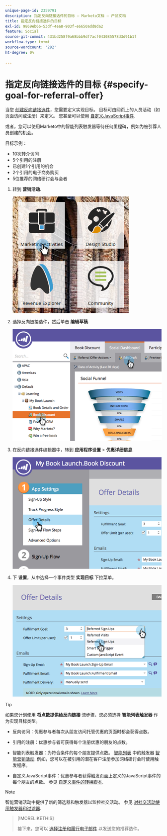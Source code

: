 ```yaml
---
unique-page-id: 2359791
description: 指定反向链接选件的目标 — Marketo文档 — 产品文档
title: 指定反向链接选件的目标
exl-id: 9869eb66-53df-4ea8-903f-e6650add8da2
feature: Social
source-git-commit: 431bd258f9a68bbb9df7acf043085578d3d91b1f
workflow-type: tm+mt
source-wordcount: '292'
ht-degree: 0%

---
```


# 指定反向链接选件的目标 {#specify-goal-for-referral-offer}

当您 [创建反向链接选件](/help/marketo/product-docs/demand-generation/social/referral-offers/create-a-referral-offer.md)，您需要定义实现目标。 目标可由网页上的人员活动（如页面访问或注册）来定义。 您甚至可以使用 [自定义JavaScript事件](/help/marketo/product-docs/demand-generation/social/social-functions/conversion-script-for-custom-events.md).

或者，您可以使用Marketo中的智能列表触发器等待任何里程碑，例如为被引荐人员创建的机会。

目标示例：

* 10次转介访问
* 5个引用的注册
* 已创建1个引用的机会
* 2个引用的电子商务购买
* 5位推荐的网络研讨会与会者

1. 转到 **营销活动**.

   ![](assets/ma.png)

1. 选择反向链接选件，然后单击 **编辑草稿**.

   ![](assets/image2014-9-19-15-3a6-3a35.png)

1. 在反向链接选件编辑器中，转到 **应用程序设置** > **优惠详细信息**.

   ![](assets/image2014-9-19-15-3a6-3a44.png)

1. 下 **设置**，从中选择一个事件类型 **实现目标** 下拉菜单。

   ![](assets/image2014-9-19-15-3a6-3a56.png)

>[!TIP]
>
>如果您计划使用 **将点数提供给反向链接** 流步骤，您必须选择 **智能列表触发器** 作为实现目标类型。

* 反向访问：优惠参与者每次从朋友访问托管优惠的页面时都会获得点数。
* 引用的注册：优惠参与者可获得每个注册优惠的朋友的点数。
* 智能列表触发器：为符合条件的每个朋友提供点数。 [智能列表](/help/marketo/product-docs/core-marketo-concepts/smart-lists-and-static-lists/understanding-smart-lists.md) 中的触发器 [智能营销活动](/help/marketo/product-docs/core-marketo-concepts/smart-campaigns/understanding-smart-campaigns.md). 例如，您可以在被引用的潜在客户注册参加网络研讨会时使用触发程序。

* 自定义JavaScript事件：优惠参与者获得触发页面上定义的JavaScript事件的每个朋友的点数。 参见 [自定义事件的转换脚本](/help/marketo/product-docs/demand-generation/social/social-functions/triggers-and-filters-for-social-activities.md).

>[!NOTE]
>
>智能营销活动中提供了新的筛选器和触发器以监控社交活动。 参见 [对社交活动使用触发器和过滤器](/help/marketo/product-docs/demand-generation/social/social-functions/triggers-and-filters-for-social-activities.md).

>[!MORELIKETHIS]
>
>接下来，您可以 [选择注册和履行电子邮件](/help/marketo/product-docs/demand-generation/social/referral-offers/send-referral-offer-fulfillment-email.md) 以发送您的推荐选件。
